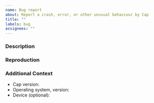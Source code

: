 ```yaml
---
name: Bug report
about: Report a crash, error, or other unusual behaviour by Cap
title: ""
labels: bug
assignees: ""
---
```


### Description

<!-- What went wrong? What were you expecting to happen? Please provide as much information as possible. -->

### Reproduction

<!-- If you can remember, list the steps to trigger the bug -->

### Additional Context

- Cap version:
- Operating system, version:
- Device (optional):

<!-- Add or attach any screenshots, logs, etc that might help.
Cap's debug logs can be found in the following locations:

macOS: /Users/{your username}/Library/Logs/so.cap.desktop
Linux: /home/{your username}/.config/so.cap.desktop/logs
Windows: C:\Users\{your username}\AppData\Roaming\so.cap.desktop\logs
-->
